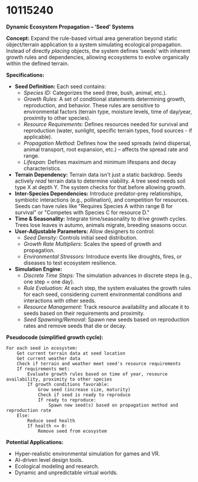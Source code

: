 # 10115240

**Dynamic Ecosystem Propagation – ‘Seed’ Systems**

**Concept:** Expand the rule-based virtual area generation beyond static object/terrain application to a system simulating ecological propagation. Instead of directly *placing* objects, the system defines ‘seeds’ with inherent growth rules and dependencies, allowing ecosystems to evolve organically within the defined terrain.

**Specifications:**

*   **Seed Definition:** Each seed contains:
    *   *Species ID:* Categorizes the seed (tree, bush, animal, etc.).
    *   *Growth Rules:* A set of conditional statements determining growth, reproduction, and behavior. These rules are sensitive to environmental factors (terrain type, moisture levels, time of day/year, proximity to other species).
    *   *Resource Requirements:* Defines resources needed for survival and reproduction (water, sunlight, specific terrain types, food sources - if applicable).
    *   *Propagation Method:*  Defines how the seed spreads (wind dispersal, animal transport, root expansion, etc.) – affects the spread rate and range.
    *   *Lifespan:* Defines maximum and minimum lifespans and decay characteristics.
*   **Terrain Dependency:** Terrain data isn't just a static backdrop. Seeds actively *read* terrain data to determine viability. A tree seed needs soil type X at depth Y. The system checks for that before allowing growth.
*   **Inter-Species Dependencies:** Introduce predator-prey relationships, symbiotic interactions (e.g., pollination), and competition for resources. Seeds can have rules like "Requires Species A within range B for survival" or "Competes with Species C for resource D."
*   **Time & Seasonality:** Integrate time/seasonality to drive growth cycles. Trees lose leaves in autumn, animals migrate, breeding seasons occur.
*   **User-Adjustable Parameters:** Allow designers to control:
    *   *Seed Density:* Controls initial seed distribution.
    *   *Growth Rate Multipliers:* Scales the speed of growth and propagation.
    *   *Environmental Stressors:* Introduce events like droughts, fires, or diseases to test ecosystem resilience.
*   **Simulation Engine:**
    *   *Discrete Time Steps:* The simulation advances in discrete steps (e.g., one step = one day).
    *   *Rule Evaluation:* At each step, the system evaluates the growth rules for each seed, considering current environmental conditions and interactions with other seeds.
    *   *Resource Management:* Track resource availability and allocate it to seeds based on their requirements and proximity.
    *   *Seed Spawning/Removal:* Spawn new seeds based on reproduction rates and remove seeds that die or decay.

**Pseudocode (simplified growth cycle):**

```
For each seed in ecosystem:
    Get current terrain data at seed location
    Get current weather data
    Check if terrain and weather meet seed's resource requirements
    If requirements met:
        Evaluate growth rules based on time of year, resource availability, proximity to other species
        If growth conditions favorable:
            Grow seed (increase size, maturity)
            Check if seed is ready to reproduce
            If ready to reproduce:
                Spawn new seed(s) based on propagation method and reproduction rate
    Else:
        Reduce seed health
        If health <= 0:
            Remove seed from ecosystem
```

**Potential Applications:**

*   Hyper-realistic environmental simulation for games and VR.
*   AI-driven level design tools.
*   Ecological modeling and research.
*   Dynamic and unpredictable virtual worlds.